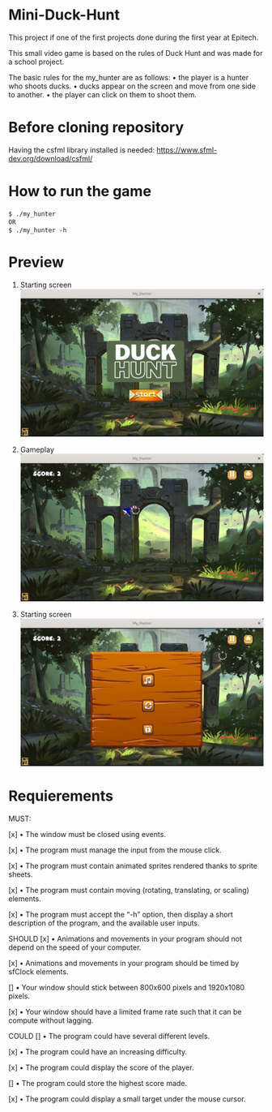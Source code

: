 # Mini-Duck-Hunt
This project if one of the first projects done during the first year at Epitech.

This small video game is based on the rules of Duck Hunt and was made for a school project.

  The basic rules for the my_hunter are as follows: 
    • the player is a hunter who shoots ducks.
    • ducks appear on the screen and move from one side to another.
    • the player can click on them to shoot them.

# Before cloning repository
Having the csfml library installed is needed: https://www.sfml-dev.org/download/csfml/

# How to run the game
```
$ ./my_hunter
OR
$ ./my_hunter -h
```

# Preview
1. Starting screen
![Starting screen](Images_ReadMe/Starting_Screem.png)

2. Gameplay
![GamePlay](Images_ReadMe/GamePlay.png)

3. Starting screen
![Menu](Images_ReadMe/Menu.png)


# Requierements
MUST:

[x] • The window must be closed using events.

[x] • The program must manage the input from the mouse click.

[x] • The program must contain animated sprites rendered thanks to sprite sheets.

[x] • The program must contain moving (rotating, translating, or scaling) elements.

[x] • The program must accept the “-h” option, then display a short description of the program, and the available user inputs.


SHOULD
[x] • Animations and movements in your program should not depend on the speed of your computer.

[x] • Animations and movements in your program should be timed by sfClock elements.

[] • Your window should stick between 800x600 pixels and 1920x1080 pixels.

[x] • Your window should have a limited frame rate such that it can be compute without lagging.


COULD
[] • The program could have several different levels.

[x] • The program could have an increasing difficulty.

[x] • The program could display the score of the player.

[] • The program could store the highest score made.

[x] • The program could display a small target under the mouse cursor.


